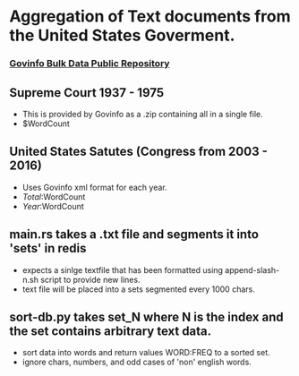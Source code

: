 # Aggregation of Text documents from the United States Goverment.
### [Govinfo Bulk Data Public Repository](https://www.govinfo.gov/bulkdata)

## Supreme Court 1937 - 1975
- This is provided by Govinfo as a .zip containing all in a single file.
- $WordCount

## United States Satutes (Congress from 2003 - 2016)
- Uses Govinfo xml format for each year. 
- $Total:$WordCount
- $Year:$WordCount

## main.rs takes a .txt file and segments it into 'sets' in redis
- expects a sinlge textfile that has been formatted using append-slash-n.sh script to provide new lines.
- text file will be placed into a sets segmented every 1000 chars.

## sort-db.py takes set_N where N is the index and the set contains arbitrary text data.
- sort data into words and return values WORD:FREQ to a sorted set.
- ignore chars, numbers, and odd cases of 'non' english words.


